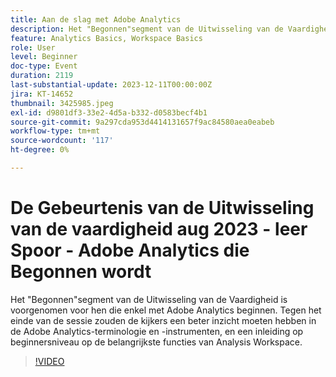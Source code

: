 ```yaml
---
title: Aan de slag met Adobe Analytics
description: Het "Begonnen"segment van de Uitwisseling van de Vaardigheid is voorgenomen voor hen die enkel met Adobe Analytics beginnen. Tegen het einde van de sessie zouden de kijkers een beter inzicht moeten hebben in de Adobe Analytics-terminologie en -instrumenten, en een inleiding op beginnersniveau op de belangrijkste functies van Analysis Workspace.
feature: Analytics Basics, Workspace Basics
role: User
level: Beginner
doc-type: Event
duration: 2119
last-substantial-update: 2023-12-11T00:00:00Z
jira: KT-14652
thumbnail: 3425985.jpeg
exl-id: d9801df3-33e2-4d5a-b332-d0583becf4b1
source-git-commit: 9a297cda953d4414131657f9ac84580aea0eabeb
workflow-type: tm+mt
source-wordcount: '117'
ht-degree: 0%

---
```


# De Gebeurtenis van de Uitwisseling van de vaardigheid aug 2023 - leer Spoor - Adobe Analytics die Begonnen wordt

Het &quot;Begonnen&quot;segment van de Uitwisseling van de Vaardigheid is voorgenomen voor hen die enkel met Adobe Analytics beginnen. Tegen het einde van de sessie zouden de kijkers een beter inzicht moeten hebben in de Adobe Analytics-terminologie en -instrumenten, en een inleiding op beginnersniveau op de belangrijkste functies van Analysis Workspace.

>[!VIDEO](https://video.tv.adobe.com/v/3425985/?learn=on)
